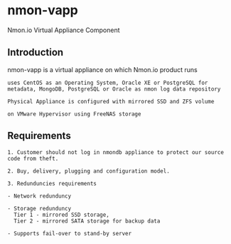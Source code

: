 nmon-vapp
==========

Nmon.io Virtual Appliance Component

Introduction
------------
nmon-vapp is a virtual appliance on which Nmon.io product runs

	uses CentOS as an Operating System, Oracle XE or PostgreSQL for metadata, MongoDB, PostgreSQL or Oracle as nmon log data repository

	Physical Appliance is configured with mirrored SSD and ZFS volume

	on VMware Hypervisor using FreeNAS storage

Requirements
------------

	1. Customer should not log in nmondb appliance to protect our source code from theft.
    
	2. Buy, delivery, plugging and configuration model.
    
	3. Redunduncies requirements
    
	- Network redunduncy
    
	- Storage redunduncy 
	  Tier 1 - mirrored SSD storage, 
	  Tier 2 - mirrored SATA storage for backup data

	- Supports fail-over to stand-by server
